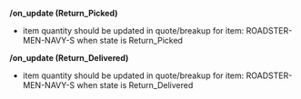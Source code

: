 **/on_update (Return_Picked)**
- item quantity should be updated in quote/breakup for item: ROADSTER-MEN-NAVY-S when state is Return_Picked

**/on_update (Return_Delivered)**
- item quantity should be updated in quote/breakup for item: ROADSTER-MEN-NAVY-S when state is Return_Delivered


